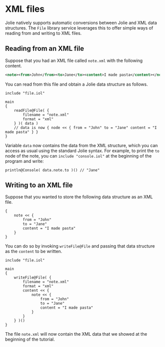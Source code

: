 # XML files

Jolie natively supports automatic conversions between Jolie and XML data structures.
The `File` library service leverages this to offer simple ways of reading from and writing to XML files.

## Reading from an XML file

Suppose that you had an XML file called `note.xml` with the following content.

```xml
<note><from>John</from><to>Jane</to><content>I made pasta</content></note>
```

You can read from this file and obtain a Jolie data structure as follows.

```jolie
include "file.iol"

main
{
    readFile@File( {
        filename = "note.xml"
        format = "xml"
    } )( data )
    // data is now { node << { from = "John" to = "Jane" content = "I made pasta" } }
}
```

Variable `data` now contains the data from the XML structure, which you can access as usual using the standard Jolie syntax. For example, to print the `to` node of the note, you can `include "console.iol"` at the beginning of the program and write:

```jolie
println@Console( data.note.to )() // "Jane"
```

## Writing to an XML file

Suppose that you wanted to store the following data structure as an XML file.

```jolie
{
    note << {
        from = "John"
        to = "Jane"
        content = "I made pasta"
    }
}
```

You can do so by invoking `writeFile@File` and passing that data structure as the `content` to be written.

```jolie
include "file.iol"

main
{
    writeFile@File( {
        filename = "note.xml"
        format = "xml"
        content << {
            note << {
                from = "John"
                to = "Jane"
                content = "I made pasta"
            }
        }
    } )()
}
```

The file `note.xml` will now contain the XML data that we showed at the beginning of the tutorial.
